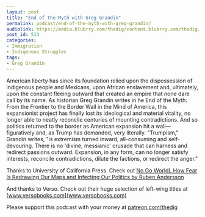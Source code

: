 ```yaml
---
layout: post
title: "End of the Myth with Greg Grandin"
permalink: podcast/end-of-the-myth-with-greg-grandin/
audiolink: https://media.blubrry.com/thedig/content.blubrry.com/thedig/The_Dig_-_EP_187_-_Grandin.mp3
post_id: 513
categories: 
- Immigration
- Indigenous Struggles
tags: 
- Greg Grandin
---
```


American liberty has since its foundation relied upon the dispossession of indigenous people and Mexicans, upon African enslavement and, ultimately, upon the constant fleeing outward that created an empire that none dare call by its name. As historian Greg Grandin writes in he End of the Myth: From the Frontier to the Border Wall in the Mind of America, this expansionist project has finally lost its ideological and material vitality, no longer able to neatly reconcile centuries of mounting contradictions. And so politics returned to the border as American expansion hit a wall—figuratively and, as Trump has demanded, very literally. "Trumpism," Grandin writes, "is extremism turned inward, all-consuming and self-devouring. There is no 'divine, messianic' crusade that can harness and redirect passions outward. Expansion, in any form, can no longer satisfy interests, reconcile contradictions, dilute the factions, or redirect the anger."

Thanks to University of California Press. Check out [No Go WorldL How Fear Is Redrawing Our Maps and Infecting Our Politics by Ruben Andersson](ucpress.edu/book/9780520294608/no-go-world)

And thanks to Verso. Check out their huge selection of left-wing titles at [www.versobooks.com](www.versobooks.com)

Please support this podcast with your money at [patreon.com/thedig](http://www.patreon.com/TheDig) 